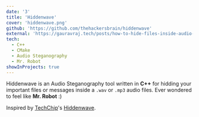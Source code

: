 ```yaml
---
date: '3'
title: 'Hiddenwave'
cover: 'hiddenwave.png'
github: 'https://github.com/thehackersbrain/hiddenwave'
external: 'https://gauravraj.tech/posts/how-to-hide-files-inside-audio-file-or-music-file/'
tech:
  - C++
  - CMake
  - Audio Steganography
  - Mr. Robot
showInProjects: true
---
```


Hiddenwave is an Audio Steganography tool written in **C++** for hidding your important files or messages inside a `.wav` or `.mp3` audio files. Ever wondered to feel like **Mr. Robot** :)

Inspired by [TechChip](https://github.com/techchipnet/)'s [Hiddenwave](https://github.com/techchipnet/HiddenWave).
